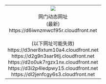 ﻿<table>
  <tr></tr>
  <tr><td colspan=2 align=center><img src="https://d6iwnzmwcf95r.cloudfront.net/Up/oGate.jpg" /></td></tr>
  <tr><td colspan=2 align=center>网门动态网址<br/>(最新)
<br>https://d6iwnzmwcf95r.cloudfront.net
<br/><br/>(以下网址可能失效)
<br>https://d3ner8xtum10a4.cloudfront.net
<br>https://d2g9n3sar9tlj.cloudfront.net
<br>https://d2o0uk7rgzx1nx.cloudfront.net
<br>https://d3i2p4ledpwy15.cloudfront.net
<br>https://dl2jenfcgy6s3.cloudfront.net
    </td>
  </tr>
</table>
